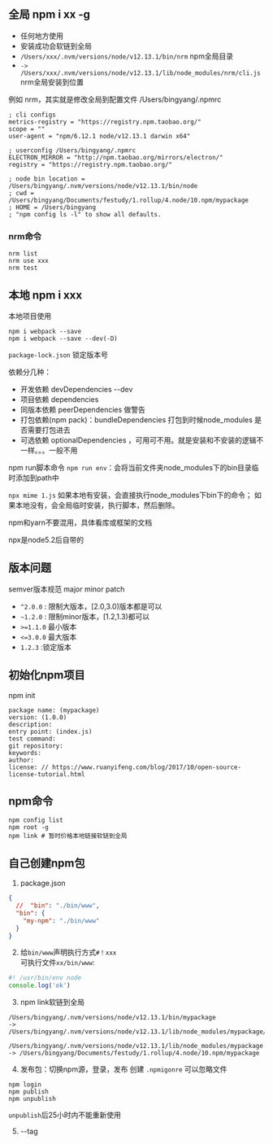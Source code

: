 ## 全局 npm i xx -g
- 任何地方使用
- 安装成功会软链到全局
- `/Users/xxx/.nvm/versions/node/v12.13.1/bin/nrm` npm全局目录
- `-> /Users/xxx/.nvm/versions/node/v12.13.1/lib/node_modules/nrm/cli.js` nrm全局安装到位置


例如 nrm，其实就是修改全局到配置文件   /Users/bingyang/.npmrc
```editorconfig
; cli configs
metrics-registry = "https://registry.npm.taobao.org/"
scope = ""
user-agent = "npm/6.12.1 node/v12.13.1 darwin x64"

; userconfig /Users/bingyang/.npmrc
ELECTRON_MIRROR = "http://npm.taobao.org/mirrors/electron/"
registry = "https://registry.npm.taobao.org/"

; node bin location = /Users/bingyang/.nvm/versions/node/v12.13.1/bin/node
; cwd = /Users/bingyang/Documents/festudy/1.rollup/4.node/10.npm/mypackage
; HOME = /Users/bingyang
; "npm config ls -l" to show all defaults.
```
### nrm命令
```shell script
nrm list
nrm use xxx
nrm test
```

## 本地 npm i xxx
本地项目使用
```shell script
npm i webpack --save
npm i webpack --save --dev(-D)
```

`package-lock.json` 锁定版本号

依赖分几种：
- 开发依赖 devDependencies  --dev
- 项目依赖 dependencies
- 同版本依赖 peerDependencies 做警告
- 打包依赖(npm pack)：bundleDependencies 打包到时候node_modules  是否需要打包进去
- 可选依赖 optionalDependencies ，可用可不用。就是安装和不安装的逻辑不一样。。。一般不用

npm run脚本命令
`npm run env`：会将当前文件夹node_modules下的bin目录临时添加到path中

`npx mime 1.js`
如果本地有安装，会直接执行node_modules下bin下的命令；
如果本地没有，会全局临时安装，执行脚本，然后删除。 

npm和yarn不要混用，具体看库或框架的文档

npx是node5.2后自带的

## 版本问题
semver版本规范 major minor patch
- `^2.0.0` : 限制大版本，[2.0,3.0)版本都是可以 
- `~1.2.0` : 限制minor版本，[1.2,1.3)都可以
- `>=1.1.0` 最小版本
- `<=3.0.0` 最大版本
- `1.2.3` :锁定版本


## 初始化npm项目
npm init
```shell script
package name: (mypackage)
version: (1.0.0)
description:
entry point: (index.js)
test command:
git repository:
keywords:
author:
license: // https://www.ruanyifeng.com/blog/2017/10/open-source-license-tutorial.html
``` 

## npm命令
```shell script
npm config list
npm root -g
npm link # 暂时价格本地链接软链到全局
```

## 自己创建npm包
1. package.json
```json
{
  //  "bin": "./bin/www",
  "bin": {
    "my-npm": "./bin/www"
  }
}
```
2. 给`bin/www`声明执行方式`#！xxx`  
可执行文件`xx/bin/www`:
```js
#! /usr/bin/env node
console.log('ok')
```
3. npm link软链到全局
```
/Users/bingyang/.nvm/versions/node/v12.13.1/bin/mypackage 
-> /Users/bingyang/.nvm/versions/node/v12.13.1/lib/node_modules/mypackage/bin/www

/Users/bingyang/.nvm/versions/node/v12.13.1/lib/node_modules/mypackage
-> /Users/bingyang/Documents/festudy/1.rollup/4.node/10.npm/mypackage
```
4. 发布包：切换npm源，登录，发布
创建 `.npmigonre` 可以忽略文件
```shell script
npm login
npm publish
npm unpublish
```
`unpublish`后25小时内不能重新使用

5. --tag


